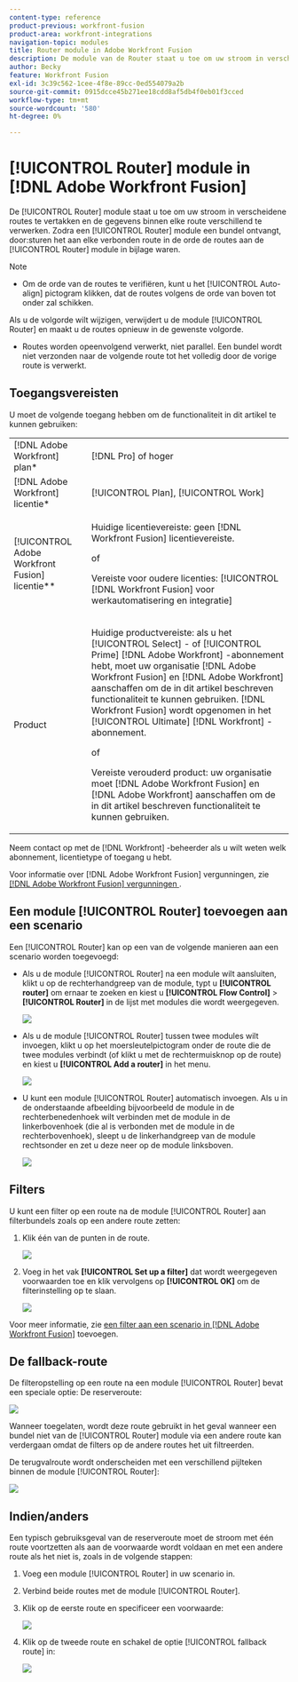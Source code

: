 ```yaml
---
content-type: reference
product-previous: workfront-fusion
product-area: workfront-integrations
navigation-topic: modules
title: Router module in Adobe Workfront Fusion
description: De module van de Router staat u toe om uw stroom in verscheidene routes te vertakken en de gegevens binnen elke route verschillend te verwerken. Zodra een module van de Router een bundel ontvangt, door:sturen het aan elke verbonden route in de orde de routes aan de module van de Router in bijlage waren.
author: Becky
feature: Workfront Fusion
exl-id: 3c39c562-1cee-4f8e-89cc-0ed554079a2b
source-git-commit: 0915dcce45b271ee18cdd8af5db4f0eb01f3cced
workflow-type: tm+mt
source-wordcount: '580'
ht-degree: 0%

---
```


# [!UICONTROL Router] module in [!DNL Adobe Workfront Fusion]

De [!UICONTROL Router] module staat u toe om uw stroom in verscheidene routes te vertakken en de gegevens binnen elke route verschillend te verwerken. Zodra een [!UICONTROL Router] module een bundel ontvangt, door:sturen het aan elke verbonden route in de orde de routes aan de [!UICONTROL Router] module in bijlage waren.

>[!NOTE]
>
>* Om de orde van de routes te verifiëren, kunt u het [!UICONTROL Auto-align] pictogram klikken, dat de routes volgens de orde van boven tot onder zal schikken.
>
>  Als u de volgorde wilt wijzigen, verwijdert u de module [!UICONTROL Router] en maakt u de routes opnieuw in de gewenste volgorde.
>
>* Routes worden opeenvolgend verwerkt, niet parallel. Een bundel wordt niet verzonden naar de volgende route tot het volledig door de vorige route is verwerkt.
>



## Toegangsvereisten

U moet de volgende toegang hebben om de functionaliteit in dit artikel te kunnen gebruiken:

<table style="table-layout:auto">
 <col> 
 <col> 
 <tbody> 
  <tr> 
    <td role="rowheader">[!DNL Adobe Workfront] plan*</td> 
   <td> <p>[!DNL Pro] of hoger</p> </td> 
  </tr> 
  <tr data-mc-conditions=""> 
   <td role="rowheader">[!DNL Adobe Workfront] licentie*</td> 
   <td> <p>[!UICONTROL Plan], [!UICONTROL Work]</p> </td> 
  </tr> 
  <tr> 
   <td role="rowheader">[!UICONTROL Adobe Workfront Fusion] licentie**</td> 
   <td>
   <p>Huidige licentievereiste: geen [!DNL Workfront Fusion] licentievereiste.</p>
   <p>of</p>
   <p>Vereiste voor oudere licenties: [!UICONTROL [!DNL Workfront Fusion] voor werkautomatisering en integratie] </p>
   </td> 
  </tr> 
  <tr> 
   <td role="rowheader">Product</td> 
   <td>
   <p>Huidige productvereiste: als u het [!UICONTROL Select] - of [!UICONTROL Prime] [!DNL Adobe Workfront] -abonnement hebt, moet uw organisatie [!DNL Adobe Workfront Fusion] en [!DNL Adobe Workfront] aanschaffen om de in dit artikel beschreven functionaliteit te kunnen gebruiken. [!DNL Workfront Fusion] wordt opgenomen in het [!UICONTROL Ultimate] [!DNL Workfront] -abonnement.</p>
   <p>of</p>
   <p>Vereiste verouderd product: uw organisatie moet [!DNL Adobe Workfront Fusion] en [!DNL Adobe Workfront] aanschaffen om de in dit artikel beschreven functionaliteit te kunnen gebruiken.</p>
   </td> 
  </tr> 
 </tbody> 
</table>

Neem contact op met de [!DNL Workfront] -beheerder als u wilt weten welk abonnement, licentietype of toegang u hebt.

Voor informatie over [!DNL Adobe Workfront Fusion] vergunningen, zie [[!DNL Adobe Workfront Fusion]  vergunningen ](../../workfront-fusion/get-started/license-automation-vs-integration.md).

## Een module [!UICONTROL Router] toevoegen aan een scenario

Een [!UICONTROL Router] kan op een van de volgende manieren aan een scenario worden toegevoegd:

* Als u de module [!UICONTROL Router] na een module wilt aansluiten, klikt u op de rechterhandgreep van de module, typt u **[!UICONTROL router]** om ernaar te zoeken en kiest u **[!UICONTROL Flow Control]** > **[!UICONTROL Router]** in de lijst met modules die wordt weergegeven.

  ![](assets/connect-the-router-350x108.png)

* Als u de module [!UICONTROL Router] tussen twee modules wilt invoegen, klikt u op het moersleutelpictogram onder de route die de twee modules verbindt (of klikt u met de rechtermuisknop op de route) en kiest u **[!UICONTROL Add a router]** in het menu.

  ![](assets/insert-router-350x191.png)

* U kunt een module [!UICONTROL Router] automatisch invoegen. Als u in de onderstaande afbeelding bijvoorbeeld de module in de rechterbenedenhoek wilt verbinden met de module in de linkerbovenhoek (die al is verbonden met de module in de rechterbovenhoek), sleept u de linkerhandgreep van de module rechtsonder en zet u deze neer op de module linksboven.

  ![](assets/insert-router-automatically-350x379.png)

## Filters

U kunt een filter op een route na de module [!UICONTROL Router] aan filterbundels zoals op een andere route zetten:

1. Klik één van de punten in de route.

   ![](assets/router-click-a-dot-in-route-350x339.png)

1. Voeg in het vak **[!UICONTROL Set up a filter]** dat wordt weergegeven voorwaarden toe en klik vervolgens op **[!UICONTROL OK]** om de filterinstelling op te slaan.

   ![](assets/set-up-a-filter-2-350x242.png)

Voor meer informatie, zie [ een filter aan een scenario in  [!DNL Adobe Workfront Fusion]](../../workfront-fusion/scenarios/add-a-filter-to-a-scenario.md) toevoegen.

## De fallback-route

De filteropstelling op een route na een module [!UICONTROL Router] bevat een speciale optie: De reserveroute:

![](assets/fallback-route-350x260.png)

Wanneer toegelaten, wordt deze route gebruikt in het geval wanneer een bundel niet van de [!UICONTROL Router] module via een andere route kan verdergaan omdat de filters op de andere routes het uit filtreerden.

De terugvalroute wordt onderscheiden met een verschillend pijlteken binnen de module [!UICONTROL Router]:

![](assets/arrow-sign-in-router-module-350x361.png)

## Indien/anders

Een typisch gebruiksgeval van de reserveroute moet de stroom met één route voortzetten als aan de voorwaarde wordt voldaan en met een andere route als het niet is, zoals in de volgende stappen:

1. Voeg een module [!UICONTROL Router] in uw scenario in.
1. Verbind beide routes met de module [!UICONTROL Router].
1. Klik op de eerste route en specificeer een voorwaarde:

   ![](assets/set-up-a-filter-2-350x242.png)

1. Klik op de tweede route en schakel de optie [!UICONTROL fallback route] in:

   ![](assets/enable-fallback-route-option-350x238.png)
